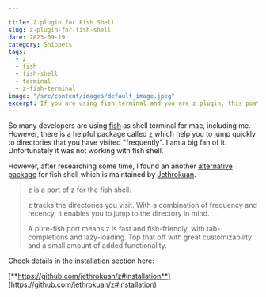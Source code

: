 ```yaml
---

title: Z plugin for Fish Shell
slug: z-plugin-for-fish-shell
date: 2023-09-19
category: Snippets
tags:
  - z
  - fish
  - fish-shell
  - terminal
  - z-fish-terminal
image: "/src/content/images/default_image.jpeg"
excerpt: If you are using fish terminal and you are z plugin, this post may help you.
---
```


So many developers are using [fish](https://fishshell.com/) as shell terminal for mac, including me. However, there is a helpful package called [z](https://github.com/agkozak/zsh-z) which help you to jump quickly to directories that you have visited "frequently".
I am a big fan of it. Unfortunately it was not working with fish shell. 

However, after researching some time, I found an another [alternative package](https://github.com/jethrokuan/z) for fish shell which is maintained by [Jethrokuan](https://github.com/jethrokuan). 

> z is a port of z for the fish shell.
>
> z tracks the directories you visit. With a combination of frequency and recency, it enables you to jump to the directory in mind.
> 
> A pure-fish port means z is fast and fish-friendly, with tab-completions and lazy-loading. Top that off with great customizability and a small amount of added functionality.


Check details in the installation section here: 

[**https://github.com/jethrokuan/z#installation**](https://github.com/jethrokuan/z#installation)
